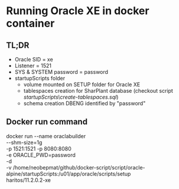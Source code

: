 # Running Oracle XE in docker container

## TL;DR
- Oracle SID = xe
- Listener = 1521
- SYS & SYSTEM password = password
- startupScripts folder
	+ volume mounted on SETUP folder for Oracle XE
	+ tablespaces creation for SharPlant database (checkout script _startupScripts\create-tablespaces.sql_)
	+ schema creation DBENG identified by "password"

## Docker run command
docker run --name oraclabuilder \
--shm-size=1g \
-p 1521:1521 -p 8080:8080 \
-e ORACLE_PWD=password \
-d \
-v /home/neobepmat/github/docker-script/script/oracle-alpine/startupScripts:/u01/app/oracle/scripts/setup \
haritos/11.2.0.2-xe